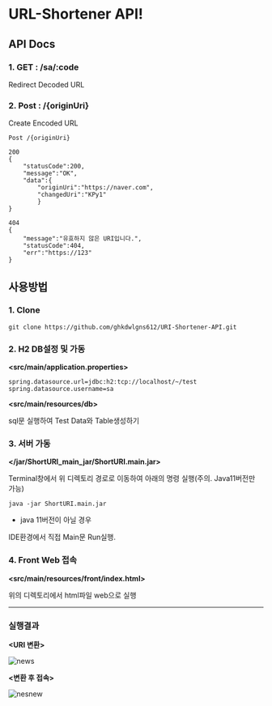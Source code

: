 # URL-Shortener API!

## API Docs

### 1. GET   :   /sa/:code
Redirect Decoded URL   
   


### 2. Post   :  /{originUri}
Create Encoded URL   
   
   

```
Post /{originUri}

200
{	
	"statusCode":200,
	"message":"OK",
	"data":{
		"originUri":"https://naver.com",
		"changedUri":"KPy1"
		}
}

404
{
	"message":"유효하지 않은 URI입니다.",
	"statusCode":404,
	"err":"https://123"
}
```
   
      
      

## 사용방법

### 1. Clone
```
git clone https://github.com/ghkdwlgns612/URI-Shortener-API.git 
```
   
   

### 2. H2 DB설정 및 가동

**<src/main/application.properties>**
```
spring.datasource.url=jdbc:h2:tcp://localhost/~/test  
spring.datasource.username=sa
```
   
   
**<src/main/resources/db>**

sql문 실행하여 Test Data와 Table생성하기
   
   


### 3. 서버 가동

**</jar/ShortURI_main_jar/ShortURI.main.jar>**

Terminal창에서 위 디렉토리 경로로 이동하여 아래의 명령 실행(주의. Java11버전만 가능)
```
java -jar ShortURI.main.jar
```
   
   
- java 11버전이 아닐 경우

IDE환경에서 직접 Main문 Run실행.



### 4. Front Web 접속

**<src/main/resources/front/index.html>**

위의 디렉토리에서 html파일 web으로 실행   


***
   
      
      


### 실행결과

**<URI 변환>**

![news](https://user-images.githubusercontent.com/68694844/127809391-2704055b-7657-428c-a23e-037203e2aa93.gif)



**<변환 후 접속>**

![nesnew](https://user-images.githubusercontent.com/68694844/127810372-9a1e2243-759a-4f58-8a56-f83eac05171b.gif)

